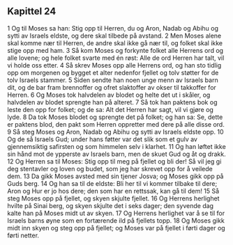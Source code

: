 ## Kapittel 24

1 Og til Moses sa han: Stig opp til Herren, du og Aron, Nadab og Abihu og sytti av Israels eldste, og dere skal tilbede på avstand.
2 Men Moses alene skal komme nær til Herren, de andre skal ikke gå nær til, og folket skal ikke stige opp med ham.
3 Så kom Moses og forkynte folket alle Herrens ord og alle lovene; og hele folket svarte med én røst: Alle de ord Herren har talt, vil vi holde oss etter.
4 Så skrev Moses opp alle Herrens ord, og han sto tidlig opp om morgenen og bygget et alter nedenfor fjellet og tolv støtter for de tolv Israels stammer.
5 Siden sendte han noen unge menn av Israels barn dit, og de bar fram brennoffer og ofret slaktoffer av okser til takkoffer for Herren.
6 Og Moses tok halvdelen av blodet og helte det ut i skåler, og halvdelen av blodet sprengte han på alteret.
7 Så tok han paktens bok og leste den opp for folket; og de sa: Alt det Herren har sagt, vil vi gjøre og lyde.
8 Da tok Moses blodet og sprengte det på folket; og han sa: Se, dette er paktens blod, den pakt som Herren oppretter med dere på alle disse ord.
9 Så steg Moses og Aron, Nadab og Abihu og sytti av Israels eldste opp.
10 Og de så Israels Gud; under hans føtter var det slik som et gulv av gjennemsiktig safirsten og som himmelen selv i klarhet.
11 Og han løftet ikke sin hånd mot de ypperste av Israels barn, men de skuet Gud og åt og drakk.
12 Og Herren sa til Moses: Stig opp til meg på fjellet og bli der! Så vil jeg gi deg stentavler og loven og budet, som jeg har skrevet opp for å veilede dem.
13 Da gikk Moses avsted med sin tjener Josva; og Moses gikk opp på Guds berg.
14 Og han sa til de eldste: Bli her til vi kommer tilbake til dere; Aron og Hur er jo hos dere; den som har en rettssak, kan gå til dem!
15 Så steg Moses opp på fjellet, og skyen skjulte fjellet.
16 Og Herrens herlighet hvilte på Sinai berg, og skyen skjulte det i seks dager; den syvende dag kalte han på Moses midt ut av skyen.
17 Og Herrens herlighet var å se til for Israels barns øyne som en fortærende ild på fjellets topp.
18 Og Moses gikk midt inn skyen og steg opp på fjellet; og Moses var på fjellet i førti dager og førti netter.
